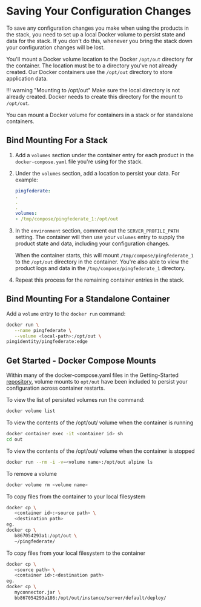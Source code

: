 # Saving Your Configuration Changes

To save any configuration changes you make when using the products in the stack, you need to set up a local Docker volume to persist state and data for the stack. If you don't do this, whenever you bring the stack down your configuration changes will be lost.

You'll mount a Docker volume location to the Docker `/opt/out` directory for the container. The location must be to a directory you've not already created. Our Docker containers use the `/opt/out` directory to store application data.

!!! warning "Mounting to /opt/out"
    Make sure the local directory is not already created. Docker needs to create this directory for the mount to `/opt/out`.

You can mount a Docker volume for containers in a stack or for standalone containers.

## Bind Mounting For a Stack

1. Add a `volumes` section under the container entry for each product in the `docker-compose.yaml` file you're using for the stack.
1. Under the `volumes` section, add a location to persist your data. For example:

      ```yaml
      pingfederate:
      .
      .
      .
      volumes:
      - /tmp/compose/pingfederate_1:/opt/out
      ```

1. In the `environment` section, comment out the `SERVER_PROFILE_PATH` setting. The container will then use your `volumes` entry to supply the product state and data, including your configuration changes.

     When the container starts, this will mount `/tmp/compose/pingfederate_1` to the `/opt/out` directory in the container. You're also able to view the product logs and data in the `/tmp/compose/pingfederate_1` directory.

1. Repeat this process for the remaining container entries in the stack.

## Bind Mounting For a Standalone Container

Add a `volume` entry to the `docker run` command:

   ```bash
   docker run \
      --name pingfederate \
      --volume <local-path>:/opt/out \
   pingidentity/pingfederate:edge
   ```

## Get Started - Docker Compose Mounts

Within many of the docker-compose.yaml files in the Getting-Started [repository](https://github.com/pingidentity/pingidentity-devops-getting-started/tree/master/11-docker-compose), volume mounts to `opt/out` have been included to persist your configuration across container restarts.

To view the list of persisted volumes run the command:

```sh
docker volume list
```

To view the contents of the /opt/out/ volume when the container is running

```sh
docker container exec -it <container id> sh
cd out
```

To view the contents of the /opt/out/ volume when the container is stopped

```sh
docker run --rm -i -v=<volume name>:/opt/out alpine ls
```

To remove a volume

```sh
docker volume rm <volume name>
```

To copy files from the container to your local filesystem

```sh
docker cp \
   <container id>:<source path> \
   <destination path>
eg.
docker cp \
   b867054293a1:/opt/out \
   ~/pingfederate/
```

To copy files from your local filesystem to the container

```sh
docker cp \
   <source path> \
   <container id>:<destination path>
eg.
docker cp \
   myconnector.jar \
   bb867054293a186:/opt/out/instance/server/default/deploy/
```
